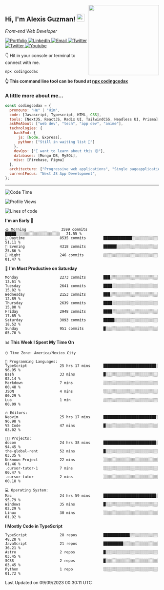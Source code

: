 <img align='right' src="https://media.giphy.com/media/M9gbBd9nbDrOTu1Mqx/giphy.gif" width="230">
<h2>Hi, I'm Alexis Guzman! <img src="https://media.giphy.com/media/hvRJCLFzcasrR4ia7z/giphy.gif" width="25px"></h2>
<p><em>Front-end Web Developer</em></p>

<p>
  <a href='https://www.codingcodax.dev' target='_blank'>
    <img alt='Portfolio' src='https://img.shields.io/badge/Portfolio-black?logo=vercel&style=flat-square'>
  </a>
  <a href='https://linkedin.com/in/codingcodax' target='_blank'>
    <img alt='LinkedIn' src='https://img.shields.io/badge/LinkedIn-black?logo=LinkedIn&style=flat-square'>
  </a>
  <a href='mailto:codingcodax@gmail.com' target='_blank'>
    <img alt='Email' src='https://img.shields.io/badge/Email-black?logo=Gmail&style=flat-square'>
  </a>
  <a href='https://twitter.com/codingcodax' target='_blank'>
    <img alt='Twitter' src='https://img.shields.io/badge/Twitter-black?logo=Twitter&style=flat-square'>
  </a>
  <a href='https://www.instagram.com/codingcodax' target='_blank'>
    <img alt='Twitter' src='https://img.shields.io/badge/Instagram-black?logo=Instagram&style=flat-square'>
  </a>
  <a href='https://www.youtube.com/@codingcodax' target='_blank'>
    <img alt='Youtube' src='https://img.shields.io/badge/YouTube-black?logo=Youtube&style=flat-square'>
  </a>
</p>

👇 Hit in your console or terminal to connect with me.

```bash
npx codingcodax 
```
**👆 This command line tool can be found at [npx codingcodax](https://github.com/codingcodax/npx-codingcodax)**

<h3>A little more about me...</h3>

```javascript
const codingcodax = {
  pronouns: "He" | "Him",
  code: [Javascript, Typescript, HTML, CSS],
  tools: [NextJS, ReactJS, Radix UI, TailwindCSS, Headless UI, Prisma],
  askMeAbout: ["web dev", "tech", "app dev", "anime"],
  technologies: {
    backEnd: {
      js: [Node, Express],
      python: ["Still in waiting list 🥲"]
    },
    devOps: ["I want to learn about this 😊"],
    databases: [Mongo DB, MySQL],
    misc: [Firebase, Figma]
  },
  architecture: ["Progressive web applications", "Single pageapplications"],
  currentFocus: "Next JS App Development",
};
```

---

<!--START_SECTION:waka-->
![Code Time](http://img.shields.io/badge/Code%20Time-1%2C720%20hrs%2035%20mins-blue)

![Profile Views](http://img.shields.io/badge/Profile%20Views-9-blue)

![Lines of code](https://img.shields.io/badge/From%20Hello%20World%20I%27ve%20Written-10.2%20million%20lines%20of%20code-blue)

**I'm an Early 🐤** 

```text
🌞 Morning                3599 commits        █████░░░░░░░░░░░░░░░░░░░░   21.55 % 
🌆 Daytime                8535 commits        █████████████░░░░░░░░░░░░   51.11 % 
🌃 Evening                4318 commits        ██████░░░░░░░░░░░░░░░░░░░   25.86 % 
🌙 Night                  246 commits         ░░░░░░░░░░░░░░░░░░░░░░░░░   01.47 % 
```
📅 **I'm Most Productive on Saturday** 

```text
Monday                   2273 commits        ███░░░░░░░░░░░░░░░░░░░░░░   13.61 % 
Tuesday                  2641 commits        ████░░░░░░░░░░░░░░░░░░░░░   15.82 % 
Wednesday                2153 commits        ███░░░░░░░░░░░░░░░░░░░░░░   12.89 % 
Thursday                 2639 commits        ████░░░░░░░░░░░░░░░░░░░░░   15.80 % 
Friday                   2948 commits        ████░░░░░░░░░░░░░░░░░░░░░   17.65 % 
Saturday                 3093 commits        █████░░░░░░░░░░░░░░░░░░░░   18.52 % 
Sunday                   951 commits         █░░░░░░░░░░░░░░░░░░░░░░░░   05.70 % 
```


📊 **This Week I Spent My Time On** 

```text
🕑︎ Time Zone: America/Mexico_City

💬 Programming Languages: 
TypeScript               25 hrs 17 mins      ████████████████████████░   96.95 % 
Bash                     33 mins             █░░░░░░░░░░░░░░░░░░░░░░░░   02.14 % 
Markdown                 7 mins              ░░░░░░░░░░░░░░░░░░░░░░░░░   00.48 % 
JSON                     4 mins              ░░░░░░░░░░░░░░░░░░░░░░░░░   00.29 % 
Lua                      1 min               ░░░░░░░░░░░░░░░░░░░░░░░░░   00.09 % 

🔥 Editors: 
Neovim                   25 hrs 17 mins      ████████████████████████░   96.98 % 
VS Code                  47 mins             █░░░░░░░░░░░░░░░░░░░░░░░░   03.02 % 

🐱‍💻 Projects: 
docom                    24 hrs 38 mins      ████████████████████████░   94.45 % 
the-global-rent          52 mins             █░░░░░░░░░░░░░░░░░░░░░░░░   03.35 % 
Unknown Project          22 mins             ░░░░░░░░░░░░░░░░░░░░░░░░░   01.46 % 
.cursor-tutor-1          7 mins              ░░░░░░░░░░░░░░░░░░░░░░░░░   00.47 % 
.cursor-tutor            2 mins              ░░░░░░░░░░░░░░░░░░░░░░░░░   00.18 % 

💻 Operating System: 
Mac                      24 hrs 59 mins      ████████████████████████░   95.79 % 
Windows                  35 mins             █░░░░░░░░░░░░░░░░░░░░░░░░   02.29 % 
Linux                    30 mins             ░░░░░░░░░░░░░░░░░░░░░░░░░   01.92 % 
```

**I Mostly Code in TypeScript** 

```text
TypeScript               28 repos            ████████████░░░░░░░░░░░░░   48.28 % 
JavaScript               21 repos            █████████░░░░░░░░░░░░░░░░   36.21 % 
Astro                    2 repos             █░░░░░░░░░░░░░░░░░░░░░░░░   03.45 % 
SCSS                     2 repos             █░░░░░░░░░░░░░░░░░░░░░░░░   03.45 % 
Python                   1 repo              ░░░░░░░░░░░░░░░░░░░░░░░░░   01.72 % 
```




 Last Updated on 09/09/2023 00:30:11 UTC
<!--END_SECTION:waka-->
